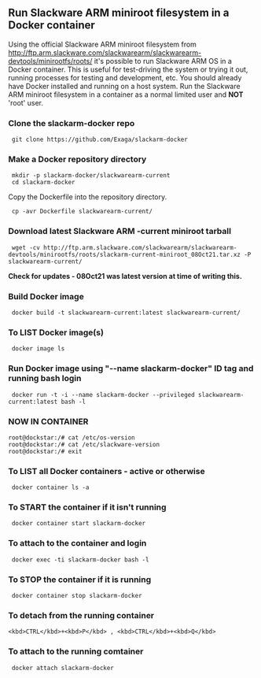 ## Run Slackware ARM miniroot filesystem in a Docker container

Using the official Slackware ARM miniroot filesystem from http://ftp.arm.slackware.com/slackwarearm/slackwarearm-devtools/minirootfs/roots/ it's possible to run Slackware ARM OS in a Docker container. This is useful for test-driving the system or trying it out, running processes for testing and development, etc. You should already have Docker installed and running on a host system. Run the Slackware ARM miniroot filesystem in a container as a normal limited user and **NOT** 'root' user.

### Clone the slackarm-docker repo
```
 git clone https://github.com/Exaga/slackarm-docker 
```
### Make a Docker repository directory
```
 mkdir -p slackarm-docker/slackwarearm-current
 cd slackarm-docker
```
Copy the Dockerfile into the repository directory.
```
 cp -avr Dockerfile slackwarearm-current/
```

### Download latest Slackware ARM -current miniroot tarball
```
 wget -cv http://ftp.arm.slackware.com/slackwarearm/slackwarearm-devtools/minirootfs/roots/slackarm-current-miniroot_08Oct21.tar.xz -P slackwarearm-current/ 
```
**Check for updates - 08Oct21 was latest version at time of writing this.**

### Build Docker image
```
 docker build -t slackwarearm-current:latest slackwarearm-current/ 
```
### To LIST Docker image(s)
```
 docker image ls
```
### Run Docker image using "--name slackarm-docker" ID tag and running bash login
```
 docker run -t -i --name slackarm-docker --privileged slackwarearm-current:latest bash -l
```
### NOW IN CONTAINER #
```
root@dockstar:/# cat /etc/os-version
root@dockstar:/# cat /etc/slackware-version
root@dockstar:/# exit
```
### To LIST all Docker containers - active or otherwise
```
 docker container ls -a
```
### To START the container if it isn't running
```
 docker container start slackarm-docker
```
### To attach to the container and login
```
 docker exec -ti slackarm-docker bash -l
```
### To STOP the container if it is running
```
 docker container stop slackarm-docker
```
### To detach from the running container
```
<kbd>CTRL</kbd>+<kbd>P</kbd> , <kbd>CTRL</kbd>+<kbd>Q</kbd> 
```
### To attach to the running comtainer 
```
 docker attach slackarm-docker
```

